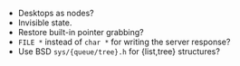 - Desktops as nodes?
- Invisible state.
- Restore built-in pointer grabbing?
- `FILE *` instead of `char *` for writing the server response?
- Use BSD `sys/{queue/tree}.h` for {list,tree} structures?
